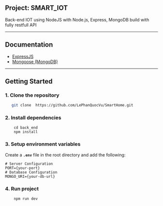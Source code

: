 
## Project: SMART_IOT

Back-end IOT using NodeJS with Node.js, Express, MongoDB  build with fully restfull API


---
## Documentation

- [ExpressJS](https://expressjs.com/)  
- [Mongoose (MongoDB)](https://mongoosejs.com/)  

---
## Getting Started
### 1. Clone the repository
```bash
   git clone  https://github.com/LePhanQuocVu/SmartHome.git

```
### 2. Install dependencies
```
    cd back_end
    npm install
```
### 3. Setup environment variables
Create a **`.env`** file in the root directory and add the following:  

```env
# Server Configuration
PORT={your-port}
# Database Configuration
MONGO_URI={your-db-url}
```

### 4. Run project

```bash
    npm run dev
```

